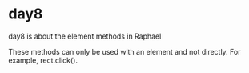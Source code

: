 # day8
day8 is about the element methods in Raphael

These methods can only be used with an element and not directly. For example, rect.click().

